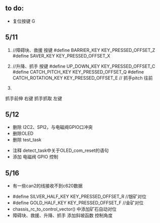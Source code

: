 ## to do:
+ 复位按键  G

## 5/11
1. //障碍块、救援 按键
#define BARRIER_KEY		KEY_PRESSED_OFFSET_Z
#define SAVER_KEY		KEY_PRESSED_OFFSET_X

2. //升降、抓手 按键
#define UP_DOWN_KEY			KEY_PRESSED_OFFSET_C
#define CATCH_PITCH_KEY		KEY_PRESSED_OFFSET_Q
#define CATCH_ROTATION_KEY	KEY_PRESSED_OFFSET_E	// 抓手pitch 往前

3. 
抓手前伸    右键
抓手抓取    左键

## 5/12
- 删除 I2C2、SPI2，与电磁阀GPIO口冲突
- 删除OLED
- 删除 test_task
+ 注释 detect_task中关于OLED_com_reset的语句
+ 添加 电磁阀 GPIO 控制


## 5/16
- 有一些can2的线接收不到c620数据

+ #define SILVER_HALF_KEY	KEY_PRESSED_OFFSET_R	//银矿对位
+ #define GOLD_HALF_KEY	    KEY_PRESSED_OFFSET_F	//金矿对位
+ chassis_rc_to_control_vector() 中添加矿石自动对位
+ 障碍块、救援、升降、抓手 添加斜坡函数 控制角度